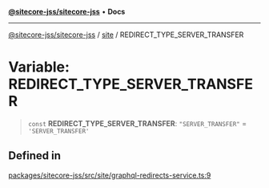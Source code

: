 [**@sitecore-jss/sitecore-jss**](../../README.md) • **Docs**

***

[@sitecore-jss/sitecore-jss](../../README.md) / [site](../README.md) / REDIRECT\_TYPE\_SERVER\_TRANSFER

# Variable: REDIRECT\_TYPE\_SERVER\_TRANSFER

> `const` **REDIRECT\_TYPE\_SERVER\_TRANSFER**: `"SERVER_TRANSFER"` = `'SERVER_TRANSFER'`

## Defined in

[packages/sitecore-jss/src/site/graphql-redirects-service.ts:9](https://github.com/Sitecore/jss/blob/dee092415f12bcdad68eb71976eb7c8871273c91/packages/sitecore-jss/src/site/graphql-redirects-service.ts#L9)

